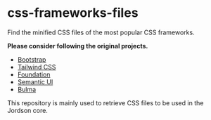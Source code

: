 # css-frameworks-files
Find the minified CSS files of the most popular CSS frameworks.

**Please consider following the original projects.**

- [Bootstrap](https://github.com/twbs/bootstrap)
- [Tailwind CSS](https://github.com/tailwindlabs/tailwindcss)
- [Foundation](https://github.com/foundation/foundation-sites)
- [Semantic UI](https://github.com/Semantic-Org/Semantic-UI)
- [Bulma](https://github.com/jgthms/bulma)

This repository is mainly used to retrieve CSS files to be used in the Jordson core.
